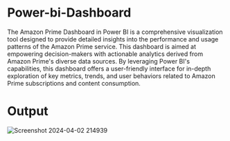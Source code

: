 # Power-bi-Dashboard
The Amazon Prime Dashboard in Power BI is a comprehensive visualization tool designed to provide detailed insights into the performance and usage patterns of the Amazon Prime service. This dashboard is aimed at empowering decision-makers with actionable analytics derived from Amazon Prime's diverse data sources. By leveraging Power BI's capabilities, this dashboard offers a user-friendly interface for in-depth exploration of key metrics, trends, and user behaviors related to Amazon Prime subscriptions and content consumption.
# Output
![Screenshot 2024-04-02 214939](https://github.com/Nishi4555/Power-bi-Dashboard/assets/147419124/0e5a2206-f25d-40c3-9447-f4025afa3df5)



